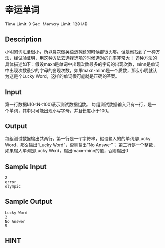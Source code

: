 # 幸运单词
Time Limit: 3 Sec  Memory Limit: 128 MB


## Description
小明的词汇量很小，所以每次做英语选择题的时候都很头疼。但是他找到了一种方法，经试验证明，用这种方法去选择选项的时候选对的几率非常大！ 
这种方法的具体描述如下：假设maxn是单词中出现次数最多的字母的出现次数，minn是单词中出现次数最少的字母的出现次数，如果maxn-minn是一个质数，那么小明就认为这是个Lucky Word，这样的单词很可能就是正确的答案。

## Input
第一行数据N(0<N<100)表示测试数据组数。
每组测试数据输入只有一行，是一个单词，其中只可能出现小写字母，并且长度小于100。

## Output
每组测试数据输出共两行，第一行是一个字符串，假设输入的的单词是Lucky Word，那么输出“Lucky Word”，否则输出“No Answer”； 
第二行是一个整数，如果输入单词是Lucky Word，输出maxn-minn的值，否则输出0

## Sample Input
```
2
error
olympic
```
## Sample Output
```
Lucky Word
2
No Answer
0
```

## HINT
